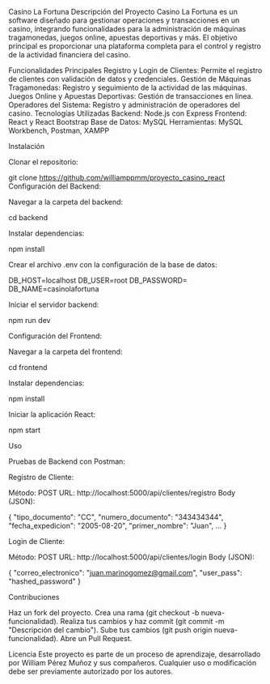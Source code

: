 Casino La Fortuna
Descripción del Proyecto
Casino La Fortuna es un software diseñado para gestionar operaciones y transacciones en un casino, integrando funcionalidades para la administración de máquinas tragamonedas, juegos online, apuestas deportivas y más. El objetivo principal es proporcionar una plataforma completa para el control y registro de la actividad financiera del casino.

Funcionalidades Principales
Registro y Login de Clientes: Permite el registro de clientes con validación de datos y credenciales.
Gestión de Máquinas Tragamonedas: Registro y seguimiento de la actividad de las máquinas.
Juegos Online y Apuestas Deportivas: Gestión de transacciones en línea.
Operadores del Sistema: Registro y administración de operadores del casino.
Tecnologías Utilizadas
Backend: Node.js con Express
Frontend: React y React Bootstrap
Base de Datos: MySQL
Herramientas: MySQL Workbench, Postman, XAMPP

Instalación

Clonar el repositorio:

git clone https://github.com/williamppmm/proyecto_casino_react
Configuración del Backend:

Navegar a la carpeta del backend:

cd backend

Instalar dependencias:

npm install

Crear el archivo .env con la configuración de la base de datos:

DB_HOST=localhost
DB_USER=root
DB_PASSWORD=
DB_NAME=casinolafortuna

Iniciar el servidor backend:

npm run dev


Configuración del Frontend:

Navegar a la carpeta del frontend:

cd frontend

Instalar dependencias:

npm install

Iniciar la aplicación React:

npm start

Uso

Pruebas de Backend con Postman:

Registro de Cliente:

Método: POST
URL: http://localhost:5000/api/clientes/registro
Body (JSON):

{
  "tipo_documento": "CC",
  "numero_documento": "343434344",
  "fecha_expedicion": "2005-08-20",
  "primer_nombre": "Juan",
  ...
}

Login de Cliente:

Método: POST
URL: http://localhost:5000/api/clientes/login
Body (JSON):

{
  "correo_electronico": "juan.marinogomez@gmail.com",
  "user_pass": "hashed_password"
}


Contribuciones

Haz un fork del proyecto.
Crea una rama (git checkout -b nueva-funcionalidad).
Realiza tus cambios y haz commit (git commit -m "Descripción del cambio").
Sube tus cambios (git push origin nueva-funcionalidad).
Abre un Pull Request.


Licencia
Este proyecto es parte de un proceso de aprendizaje, desarrollado por William Pérez Muñoz y sus compañeros. Cualquier uso o modificación debe ser previamente autorizado por los autores.